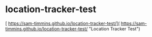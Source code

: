 # location-tracker-test


 [ https://sam-timmins.github.io/location-tracker-test/]( https://sam-timmins.github.io/location-tracker-test/ "Location Tracker Test")